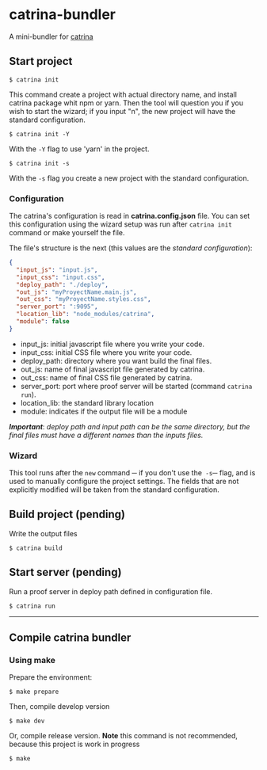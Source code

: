 # catrina-bundler
A mini-bundler for [catrina](https://github.com/PROMUEVETE-QUERETARO/catrina)

## Start project

```
$ catrina init
```

This command create a project with actual directory name, and install catrina package whit npm or yarn. Then the tool will question you if you wish to start the wizard; if you input "n", the new project will have the standard configuration.

```
$ catrina init -Y
```
With the `-Y` flag to use 'yarn' in the project.

```
$ catrina init -s
```

With the `-s` flag you create a new project with the standard configuration.

### Configuration

The catrina's configuration is read in **catrina.config.json** file. You can set this configuration using the wizard setup was run after `catrina init` command or make yourself the file.

The file's structure is the next (this values are the _standard configuration_):

```json
{
  "input_js": "input.js",
  "input_css": "input.css",
  "deploy_path": "./deploy",
  "out_js": "myProyectName.main.js",
  "out_css": "myProyectName.styles.css",
  "server_port": ":9095",
  "location_lib": "node_modules/catrina",
  "module": false
}
```

* input_js: initial javascript file where you write your code.
* input_css: initial CSS file where you write your code.
* deploy_path: directory where you want build the final files.
* out_js: name of final javascript file generated by catrina.
* out_css: name of final CSS file generated by catrina.
* server_port: port where proof server will be started (command `catrina run`).
* location_lib: the standard library location
* module: indicates if the output file will be a module

***Important***: *deploy path and input path can be the same directory, but the final files must have a different names than the inputs files.*

### Wizard

This tool runs after the `new` command ─ if you don't use the` -s`─ flag, and is used to manually configure the project settings. The fields that are not explicitly modified will be taken from the standard configuration.

## Build project (pending)

Write the output files

```
$ catrina build
```

## Start server (pending)

Run a proof server in deploy path defined in configuration file.

```
$ catrina run
```

---
## Compile catrina bundler
### Using make
Prepare the environment:
```
$ make prepare
```
Then, compile develop version
```
$ make dev
```

Or, compile release version. **Note** this command is not recommended, because this project is work in progress  
```
$ make
```